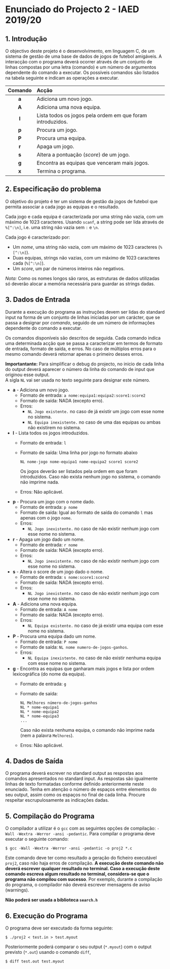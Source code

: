 # Enunciado do Projecto 2 - IAED 2019/20

## 1. Introdução

O objectivo deste projeto é o desenvolvimento, em linguagem C, de um sistema de
gestão de uma base de dados de jogos de futebol amigáveis.
A interacção com o programa deverá ocorrer através de um
conjunto de linhas compostas por uma letra (comando) e um número de argumentos
dependente do comando a executar. Os possíveis comandos são listados na tabela
seguinte e indicam as operações a executar.

| Comando | Acção |
|:---:|:---|
| __a__ | Adiciona um novo jogo. |
| __A__ | Adiciona uma nova equipa. |
| __l__ | Lista todos os jogos pela ordem em que foram introduzidos. |
| __p__ | Procura um jogo. |
| __P__ | Procura uma equipa. |
| __r__ | Apaga um jogo. |
| __s__ | Altera a pontuação (_score_) de um jogo. |
| __g__ | Encontra as equipas que venceram mais jogos.
| __x__ | Termina o programa. |

## 2. Especificação do problema

O objetivo do projeto é ter um sistema de gestão da jogos de futebol que permita associar a cada jogo as equipas e o resultado.

Cada jogo e cada equipa é caracterizada por uma string não vazia, com um máximo de 1023
caracteres. Usando `scanf`, a string pode ser lida através de `%[^:\n]`,
i.e. uma string não vazia sem  `:` e `\n`.

Cada jogo é caracterizado por:

* Um _nome_, uma string não vazia, com um máximo de 1023 caracteres (`%[^:\n]`).
* Duas equipas, strings não vazias, com um máximo de 1023 caracteres cada (`%[^:\n]`).
* Um _score_, um par de números inteiros não negativos.

*Nota:* Como os nomes longos são raros, as estruturas de dados utilizadas só deverão alocar a memória necessária para guardar as strings dadas.

## 3. Dados de Entrada

Durante a execução do programa as instruções devem ser lidas do standard input
na forma de um conjunto de linhas iniciadas por um carácter, que se passa a
designar por _comando_, seguido de um número de informações dependente do
comando a executar.

Os comandos disponíveis são descritos de seguida. Cada comando indica uma
determinada acção que se passa a caracterizar em termos de formato de entrada,
formato de saída, e erros. No caso de múltiplos erros para o mesmo comando
deverá retornar apenas o primeiro desses erros.

**Importantante:**
Para simplificar o debug do projecto, no inicio de cada linha do output deverá aparecer o número da linha do comando de input que originou esse output.  
A sigla `NL` vai ser usada no texto seguinte para designar este número.

* __a__ - Adiciona um novo jogo.
  * Formato de entrada: `a nome:equipa1:equipa2:score1:score2`
  * Formato de saída: NADA (excepto erro).
  * Erros:
    * `NL Jogo existente.` no caso de já existir um jogo com esse nome no sistema.
    * `NL Equipa inexistente.` no caso de uma das equipas ou ambas não existirem no sistema.
* __l__ - Lista todos os jogos introduzidos.
  * Formato de entrada: `l`
  * Formato de saída: Uma linha por jogo no formato abaixo

        NL nome-jogo nome-equipa1 nome-equipa2 score1 score2

    Os jogos deverão ser listados pela ordem em que foram introduzidos.
    Caso não exista nenhum jogo no sistema, o comando não imprime nada.
  * Erros: Não aplicável.
* __p__ - Procura um jogo com o nome dado.
  * Formato de entrada: `p nome`
  * Formato de saída: Igual ao formato de saída do comando `l` mas apenas com o jogo `nome`.
  * Erros:
    * `NL Jogo inexistente.` no caso de não existir nenhum jogo com esse nome no sistema.
* __r__ - Apaga um jogo dado um nome.
  * Formato de entrada: `r nome`
  * Formato de saída: NADA (excepto erro).
  * Erros:
    * `NL Jogo inexistente.` no caso de não existir nenhum jogo com esse nome no sistema.
* __s__ - Altera o score de um jogo dado o nome.
  * Formato de entrada: `s nome:score1:score2`
  * Formato de saída: NADA (excepto erro).
  * Erros:
    * `NL Jogo inexistente.` no caso de não existir nenhum jogo com esse nome no sistema.
* __A__ - Adiciona uma nova equipa.
  * Formato de entrada: `A nome`
  * Formato de saída: NADA (excepto erro).
  * Erros:
    * `NL Equipa existente.` no caso de já existir uma equipa com esse nome no sistema.
* __P__ - Procura uma equipa dado um nome.
  * Formato de entrada: `P nome`
  * Formato de saída: `NL nome numero-de-jogos-ganhos`.
  * Erros:
    * `NL Equipa inexistente.` no caso de não existir nenhuma equipa com esse nome no sistema.
* __g__ - Encontra as equipas que ganharam mais jogos e lista por ordem lexicográfica (do nome da equipa).
  * Formato de entrada: `g`
  * Formato de saída:
  
        NL Melhores número-de-jogos-ganhos
        NL * nome-equipa1
        NL * nome-equipa2
        NL * nome-equipa3
        ...
    Caso não exista nenhuma equipa, o comando não imprime nada (nem a palavra `Melhores`).
  * Erros: Não aplicável.

## 4. Dados de Saída

O programa deverá escrever no standard output as respostas aos comandos apresentados no standard input. As respostas são igualmente linhas de texto formatadas conforme definido anteriormente neste enunciado. Tenha em atenção o número de espaços entre elementos do seu output, assim como os espaços no final de cada linha. Procure respeitar escrupulosamente as indicações dadas.


## 5. Compilação do Programa

O compilador a utilizar é o `gcc` com as seguintes opções de compilação: `-Wall -Wextra -Werror -ansi -pedantic`. Para compilar o programa deve executar o seguinte comando:

    $ gcc -Wall -Wextra -Werror -ansi -pedantic -o proj2 *.c

Este comando deve ter como resultado a geração do ficheiro executável `proj2`, caso não haja erros de compilação. __A execução deste comando não deverá escrever qualquer resultado no terminal. Caso a execução deste comando escreva algum resultado no terminal, considera-se que o programa não compilou com sucesso__. Por exemplo, durante a compilação do programa, o compilador não deverá escrever mensagens de aviso (warnings).

__Não poderá ser usada a biblioteca `search.h`__

## 6. Execução do Programa

O programa deve ser executado da forma seguinte:

    $ ./proj2 < test.in > test.myout

Posteriormente poderá comparar o seu output (`*.myout`) com o output previsto (`*.out`) usando o comando `diff`,

    $ diff test.out test.myout
